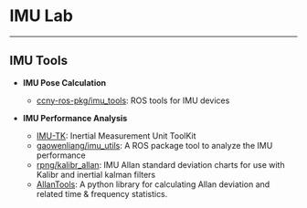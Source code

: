 # IMU Lab

----

## IMU Tools

* **IMU Pose Calculation**
  - [ccny-ros-pkg/imu_tools](https://github.com/ccny-ros-pkg/imu_tools): ROS tools for IMU devices

* **IMU Performance Analysis**
  - [IMU-TK](https://bitbucket.org/alberto_pretto/imu_tk): Inertial Measurement Unit ToolKit
  - [gaowenliang/imu_utils](https://github.com/gaowenliang/imu_utils): A ROS package tool to analyze the IMU performance
  - [rpng/kalibr_allan](https://github.com/rpng/kalibr_allan): IMU Allan standard deviation charts for use with Kalibr and inertial kalman filters
  - [AllanTools](https://pypi.org/project/AllanTools/): A python library for calculating Allan deviation and related time & frequency statistics.
